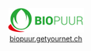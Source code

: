 ﻿
<p align="center">
  <img src="Logos/logo2.png"><br>
  <a href="http://biopuur.getyournet.ch/">biopuur.getyournet.ch</a><br><br><br><br>
</p>
